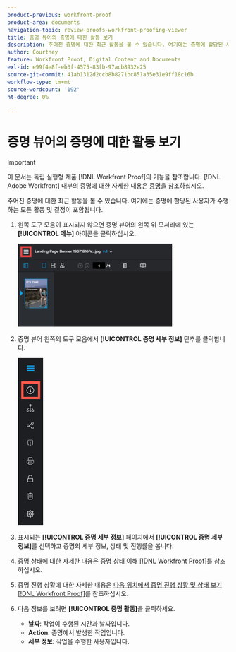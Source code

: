 ```yaml
---
product-previous: workfront-proof
product-area: documents
navigation-topic: review-proofs-workfront-proofing-viewer
title: 증명 뷰어의 증명에 대한 활동 보기
description: 주어진 증명에 대한 최근 활동을 볼 수 있습니다. 여기에는 증명에 할당된 사용자가 수행하는 모든 활동 및 결정이 포함됩니다.
author: Courtney
feature: Workfront Proof, Digital Content and Documents
exl-id: e99f4e8f-eb3f-4575-83fb-97acb8932e25
source-git-commit: 41ab1312d2ccb8b8271bc851a35e31e9ff18c16b
workflow-type: tm+mt
source-wordcount: '192'
ht-degree: 0%

---
```


# 증명 뷰어의 증명에 대한 활동 보기

>[!IMPORTANT]
>
>이 문서는 독립 실행형 제품 [!DNL Workfront Proof]의 기능을 참조합니다. [!DNL Adobe Workfront] 내부의 증명에 대한 자세한 내용은 [증명](../../../review-and-approve-work/proofing/proofing.md)을 참조하십시오.

주어진 증명에 대한 최근 활동을 볼 수 있습니다. 여기에는 증명에 할당된 사용자가 수행하는 모든 활동 및 결정이 포함됩니다.

1. 왼쪽 도구 모음이 표시되지 않으면 증명 뷰어의 왼쪽 위 모서리에 있는 **[!UICONTROL 메뉴]** 아이콘을 클릭하십시오.

   ![](assets/menu-icon-in-proofing-viewer-350x188.png)

1. 증명 뷰어 왼쪽의 도구 모음에서 **[!UICONTROL 증명 세부 정보]** 단추를 클릭합니다.

   ![Proofing_Viewer_toolbar_button_-_Proof_details.png](assets/proofing-viewer-toolbar-button---proof-details.png)

1. 표시되는 **[!UICONTROL 증명 세부 정보]** 페이지에서 **[!UICONTROL 증명 세부 정보]**&#x200B;를 선택하고 증명의 세부 정보, 상태 및 진행률을 봅니다.

1. 증명 상태에 대한 자세한 내용은 [증명 상태 이해 [!DNL Workfront Proof]](../../../workfront-proof/wp-work-proofsfiles/manage-your-work/proof-state.md)를 참조하십시오.

1. 증명 진행 상황에 대한 자세한 내용은 [다음 위치에서 증명 진행 상황 및 상태 보기 [!DNL Workfront Proof]](../../../workfront-proof/wp-work-proofsfiles/manage-your-work/view-progress-and-status-of-proof.md)를 참조하십시오.
1. 다음 정보를 보려면 **[!UICONTROL 증명 활동]**&#x200B;을 클릭하세요.

   * **날짜**: 작업이 수행된 시간과 날짜입니다.
   * **Action**: 증명에서 발생한 작업입니다.
   * **세부 정보**: 작업을 수행한 사용자입니다.
